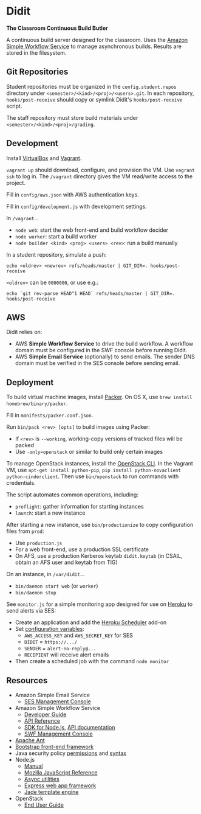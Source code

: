 Didit
=====

**The Classroom Continuous Build Butler**

A continuous build server designed for the classroom. Uses the [Amazon Simple Workflow Service][SWF] to manage asynchronous builds. Results are stored in the filesystem.

  [SWF]: http://aws.amazon.com/swf/


Git Repositories
----------------

Student repositories must be organized in the `config.student.repos` directory under `<semester>/<kind>/<proj>/<users>.git`. In each repository, `hooks/post-receive` should copy or symlink Didit's `hooks/post-receive` script.

The staff repository must store build materials under `<semester>/<kind>/<proj>/grading`.


Development
-----------

Install [VirtualBox] and [Vagrant].

  [VirtualBox]: http://www.virtualbox.org/
  [Vagrant]: http://www.vagrantup.com/

`vagrant up` should download, configure, and provision the VM. Use `vagrant ssh` to log in. The `/vagrant` directory gives the VM read/write access to the project.

Fill in `config/aws.json` with AWS authentication keys.

Fill in `config/development.js` with development settings.

In `/vagrant`...

 * `node web`: start the web front-end and build workflow decider
 * `node worker`: start a build worker
 * `node builder <kind> <proj> <users> <rev>`: run a build manually

In a student repository, simulate a push:

    echo <oldrev> <newrev> refs/heads/master | GIT_DIR=. hooks/post-receive

`<oldrev>` can be `0000000`, or use e.g.:

    echo `git rev-parse HEAD^1 HEAD` refs/heads/master | GIT_DIR=. hooks/post-receive


AWS
---

Didit relies on:

 * AWS **Simple Workflow Service** to drive the build workflow.
   A workflow domain must be configured in the SWF console before running Didit.
 * AWS **Simple Email Service** (optionally) to send emails.
   The sender DNS domain must be verified in the SES console before sending email.


Deployment
----------

To build virtual machine images, install [Packer]. On OS X, use `brew install homebrew/binary/packer`.

  [Packer]: http://www.packer.io/

Fill in `manifests/packer.conf.json`.

Run `bin/pack <rev> [opts]` to build images using Packer:

 * If `<rev>` is `--working`, working-copy versions of tracked files will be packed
 * Use `-only=openstack` or similar to build only certain images

To manage OpenStack instances, install the [OpenStack CLI]. In the Vagrant VM, use `apt-get install python-pip`, `pip install python-novaclient python-cinderclient`. Then use `bin/openstack` to run commands with credentials.

  [OpenStack CLI]: http://docs.openstack.org/user-guide/content/ch_cli.html

The script automates common operations, including:

 * `preflight`: gather information for starting instances
 * `launch`: start a new instance

After starting a new instance, use `bin/productionize` to copy configuration files from `prod`:

 * Use `production.js`
 * For a web front-end, use a production SSL certificate
 * On AFS, use a production Kerberos keytab `didit.keytab` (in CSAIL, obtain an AFS user and keytab from TIG)

On an instance, in `/var/didit`...

 * `bin/daemon start web` (or `worker`)
 * `bin/daemon stop`

See `monitor.js` for a simple monitoring app designed for use on [Heroku] to send alerts via SES:

 * Create an application and add the [Heroku Scheduler] add-on
 * Set [configuration variables][Heroku config vars]:
   * `AWS_ACCESS_KEY` and `AWS_SECRET_KEY` for SES
   * `DIDIT` = `https://.../`
   * `SENDER` = `alert-no-reply@...`
   * `RECIPIENT` will receive alert emails
 * Then create a scheduled job with the command `node monitor`

  [Heroku]: https://www.heroku.com/
  [Heroku Scheduler]: https://addons.heroku.com/scheduler
  [Heroku config vars]: https://devcenter.heroku.com/articles/config-vars

Resources
---------

 * Amazon Simple Email Service
   * [SES Management Console](https://console.aws.amazon.com/ses/home)
 * Amazon Simple Workflow Service
   * [Developer Guide](http://docs.aws.amazon.com/amazonswf/latest/developerguide/)
   * [API Reference](http://docs.aws.amazon.com/amazonswf/latest/apireference/)
   * [SDK for Node.js](http://aws.amazon.com/sdkfornodejs/), [API documentation](http://docs.amazonwebservices.com/AWSJavaScriptSDK/latest/frames.html)
   * [SWF Management Console](https://console.aws.amazon.com/swf/home)
 * [Apache Ant](http://ant.apache.org/manual/)
 * [Bootstrap front-end framework](http://twitter.github.com/bootstrap/scaffolding.html)
 * Java security policy [permissions](http://download.java.net/jdk8/docs/technotes/guides/security/permissions.html) and [syntax](http://download.java.net/jdk8/docs/technotes/guides/security/PolicyFiles.html)
 * Node.js
   * [Manual](http://nodejs.org/api/)
   * [Mozilla JavaScript Reference](https://developer.mozilla.org/en-US/docs/JavaScript/Reference)
   * [Async utilities](https://npmjs.org/package/async)
   * [Express web app framework](http://expressjs.com/)
   * [Jade template engine](https://github.com/visionmedia/jade)
 * OpenStack
   * [End User Guide](http://docs.openstack.org/user-guide/content/)
